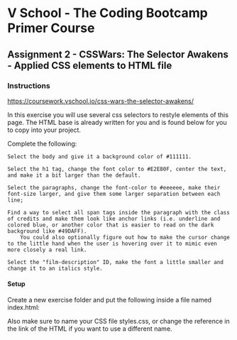 # V School - The Coding Bootcamp Primer Course 

## Assignment 2 - CSSWars: The Selector Awakens - Applied CSS elements to HTML file

### Instructions

https://coursework.vschool.io/css-wars-the-selector-awakens/

In this exercise you will use several css selectors to restyle elements of this page. The HTML base is already written for you and is found below for you to copy into your project.

Complete the following:

    Select the body and give it a background color of #111111.

    Select the h1 tag, change the font color to #E2E80F, center the text, and make it a bit larger than the default.

    Select the paragraphs, change the font-color to #eeeeee, make their font-size larger, and give them some larger separation between each line;

    Find a way to select all span tags inside the paragraph with the class of credits and make them look like anchor links (i.e. underline and colored blue, or another color that is easier to read on the dark background like #49DAFF).
        You could also optionally figure out how to make the cursor change to the little hand when the user is hovering over it to mimic even more closely a real link.

    Select the "film-description" ID, make the font a little smaller and change it to an italics style.

#### Setup

Create a new exercise folder and put the following inside a file named index.html:

Also make sure to name your CSS file styles.css, or change the reference in the link of the HTML if you want to use a different name.
